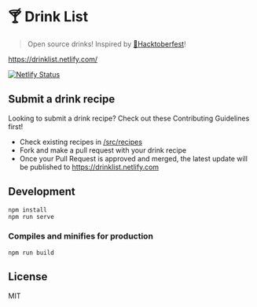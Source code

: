 # 🍸 Drink List
> Open source drinks! Inspired by [🎃Hacktoberfest](https://hacktoberfest.digitalocean.com/)!

https://drinklist.netlify.com/

[![Netlify Status](https://api.netlify.com/api/v1/badges/942bef4f-2873-4e49-91c6-c92373a4473e/deploy-status)](https://app.netlify.com/sites/drinklist/deploys)

## Submit a drink recipe
Looking to submit a drink recipe? Check out these Contributing Guidelines first!

* Check existing recipes in [/src/recipes](/src/recipes)
* Fork and make a pull request with your drink recipe
* Once your Pull Request is approved and merged, the latest update will be published to https://drinklist.netlify.com

## Development
```
npm install
npm run serve
```

### Compiles and minifies for production
```
npm run build
```

## License
MIT